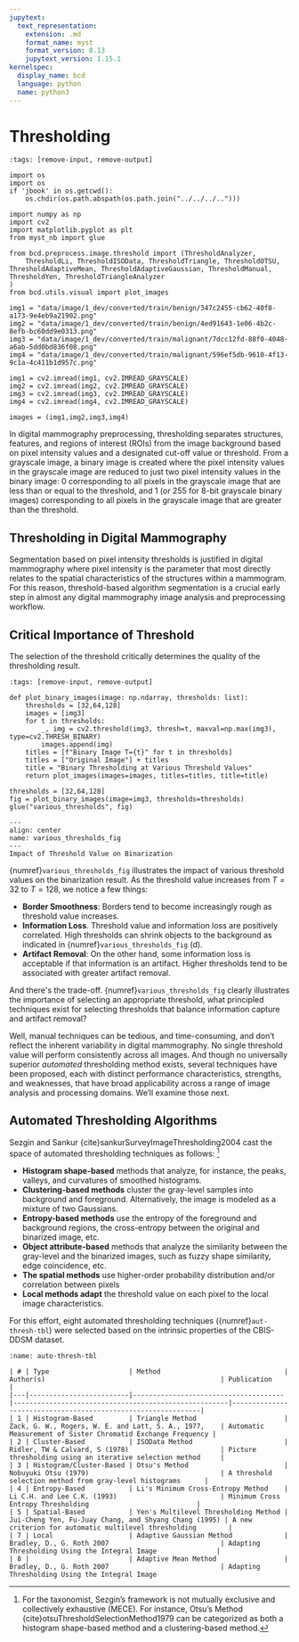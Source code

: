 ```yaml
---
jupytext:
  text_representation:
    extension: .md
    format_name: myst
    format_version: 0.13
    jupytext_version: 1.15.1
kernelspec:
  display_name: bcd
  language: python
  name: python3
---
```

# Thresholding

```{code-cell} ipython3
:tags: [remove-input, remove-output]

import os
import os
if 'jbook' in os.getcwd():
    os.chdir(os.path.abspath(os.path.join("../../../..")))

import numpy as np
import cv2
import matplotlib.pyplot as plt
from myst_nb import glue

from bcd.preprocess.image.threshold import (ThresholdAnalyzer,
    ThresholdLi, ThresholdISOData, ThresholdTriangle, ThresholdOTSU, ThresholdAdaptiveMean, ThresholdAdaptiveGaussian, ThresholdManual, ThresholdYen, ThresholdTriangleAnalyzer
)
from bcd.utils.visual import plot_images

img1 = "data/image/1_dev/converted/train/benign/347c2455-cb62-40f8-a173-9e4eb9a21902.png"
img2 = "data/image/1_dev/converted/train/benign/4ed91643-1e06-4b2c-8efb-bc60dd9e0313.png"
img3 = "data/image/1_dev/converted/train/malignant/7dcc12fd-88f0-4048-a6ab-5dd0bd836f08.png"
img4 = "data/image/1_dev/converted/train/malignant/596ef5db-9610-4f13-9c1a-4c411b1d957c.png"

img1 = cv2.imread(img1, cv2.IMREAD_GRAYSCALE)
img2 = cv2.imread(img2, cv2.IMREAD_GRAYSCALE)
img3 = cv2.imread(img3, cv2.IMREAD_GRAYSCALE)
img4 = cv2.imread(img4, cv2.IMREAD_GRAYSCALE)

images = (img1,img2,img3,img4)
```

In digital mammography preprocessing, thresholding separates structures, features, and regions of interest (ROIs) from the image background based on pixel intensity values and a designated cut-off value or threshold.  From a grayscale image, a binary image is created where the pixel intensity values in the grayscale image are reduced to just two pixel intensity values in the binary image: 0 corresponding to all pixels in the grayscale image that are less than or equal to the threshold, and 1 (or 255 for 8-bit grayscale binary images) corresponding to all pixels in the grayscale image that are greater than the threshold.

## Thresholding in Digital Mammography

Segmentation based on pixel intensity thresholds is justified in digital mammography where pixel intensity is the parameter that most directly relates to the spatial characteristics of the structures within a mammogram. For this reason, threshold-based algorithm segmentation is a crucial early step in almost any digital mammography image analysis and preprocessing workflow.

## Critical Importance of Threshold

The selection of the threshold critically determines the quality of the thresholding result.


```{code-cell} ipython3
:tags: [remove-input, remove-output]

def plot_binary_images(image: np.ndarray, thresholds: list):
    thresholds = [32,64,128]
    images = [img3]
    for t in thresholds:
        _, img = cv2.threshold(img3, thresh=t, maxval=np.max(img3), type=cv2.THRESH_BINARY)
        images.append(img)
    titles = [f"Binary Image T={t}" for t in thresholds]
    titles = ["Original Image"] + titles
    title = "Binary Thresholding at Various Threshold Values"
    return plot_images(images=images, titles=titles, title=title)

thresholds = [32,64,128]
fig = plot_binary_images(image=img3, thresholds=thresholds)
glue("various_thresholds", fig)
```

```{glue:figure} various_thresholds
---
align: center
name: various_thresholds_fig
---
Impact of Threshold Value on Binarization
```

{numref}`various_thresholds_fig` illustrates the impact of various threshold values on the binarization result.  As the threshold value increases from $T=32$ to $T=128$, we notice a few things:

- **Border Smoothness**:  Borders tend to become increasingly rough as threshold value increases.
- **Information Loss**.  Threshold value and information loss are positively correlated. High thresholds can shrink objects to the background as indicated in {numref}`various_thresholds_fig`  (d).
- **Artifact Removal**: On the other hand, some information loss is acceptable if that information is an artifact. Higher thresholds tend to be associated with greater artifact removal.

And there's the trade-off. {numref}`various_thresholds_fig` clearly illustrates the importance of selecting an appropriate threshold, what principled techniques exist for selecting thresholds that balance information capture and artifact removal?

Well, manual techniques can be tedious, and time-consuming, and don’t reflect the inherent variability in digital mammography. No single threshold value will perform consistently across all images.  And though no universally superior *automated* thresholding method exists, several techniques have been proposed, each with distinct performance characteristics, strengths, and weaknesses, that have broad applicability across a range of image analysis and processing domains. We’ll examine those next.

## Automated Thresholding Algorithms

Sezgin and Sankur {cite}sankurSurveyImageThresholding2004 cast the space of automated thresholding techniques as follows: [^thresholds]

- **Histogram shape-based** methods that analyze, for instance, the peaks, valleys, and curvatures of smoothed histograms.
- **Clustering-based methods** cluster the gray-level samples into background and foreground. Alternatively, the image is modeled as a mixture of two Gaussians.
- **Entropy-based methods** use the entropy of the foreground and background regions, the cross-entropy between the original and binarized image, etc.
- **Object attribute-based** methods that analyze the similarity between the gray-level and the binarized images, such as fuzzy shape similarity, edge coincidence, etc.
- **The spatial methods** use higher-order probability distribution and/or correlation between pixels
- **Local methods adapt** the threshold value on each pixel to the local image characteristics.

[^thresholds]: For the taxonomist, Sezgin’s framework is not mutually exclusive and collectively exhaustive (MECE). For instance, Otsu’s Method {cite}otsuThresholdSelectionMethod1979 can be categorized as both a histogram shape-based method and a clustering-based method.

For this effort, eight automated thresholding techniques ({numref}`aut-thresh-tbl`) were selected based on the intrinsic properties of the CBIS-DDSM dataset.

```{table} Automated Threshold Methods
:name: auto-thresh-tbl

| # | Type                    | Method                               | Author(s)                                            | Publication                                                  |
|---|-------------------------|--------------------------------------|------------------------------------------------------|--------------------------------------------------------------|
| 1 | Histogram-Based         | Triangle Method                      | Zack, G. W., Rogers, W. E. and Latt, S. A., 1977,    | Automatic Measurement of Sister Chromatid Exchange Frequency |
| 2 | Cluster-Based           | ISOData Method                       | Ridler, TW & Calvard, S (1978)                       | Picture thresholding using an iterative selection method     |
| 3 | Histogram/Cluster-Based | Otsu's Method                        | Nobuyuki Otsu (1979)                                 | A threshold selection method from gray-level histograms      |
| 4 | Entropy-Based           | Li's Minimum Cross-Entropy Method    | Li C.H. and Lee C.K. (1993)                          | Minimum Cross Entropy Thresholding                           |
| 5 | Spatial-Based           | Yen's Multilevel Thresholding Method | Jui-Cheng Yen, Fu-Juay Chang, and Shyang Chang (1995) | A new criterion for automatic multilevel thresholding        |
| 7 | Local                   | Adaptive Gaussian Method             | Bradley, D., G. Roth 2007                            | Adapting Thresholding Using the Integral Image               |
| 8 |                         | Adaptive Mean Method                 | Bradley, D., G. Roth 2007                            | Adapting Thresholding Using the Integral Image

```
